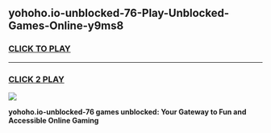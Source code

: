
## yohoho.io-unblocked-76-Play-Unblocked-Games-Online-y9ms8
<h3>
<a href="https://premium76.site?title=yohoho.io-unblocked-76&ref=25A">CLICK TO PLAY</a></h3>
<hr>

<h3>
<a href="https://premium76.site?title=yohoho.io-unblocked-76&ref=25A">CLICK 2 PLAY</a>
  
</h3>

<a href="https://premium76.site?title=yohoho.io-unblocked-76&ref=25A"><img src="https://clearcache.store/games.png"></a>


**yohoho.io-unblocked-76 games unblocked: Your Gateway to Fun and Accessible Online Gaming**
